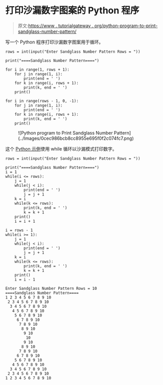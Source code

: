 # 打印沙漏数字图案的 Python 程序

> 原文:[https://www . tutorialgateway . org/python-program-to-print-sandglass-number-pattern/](https://www.tutorialgateway.org/python-program-to-print-sandglass-number-pattern/)

写一个 Python 程序打印沙漏数字图案用于循环。

```
rows = int(input("Enter Sandglass Number Pattern Rows = "))

print("====Sandglass Number Pattern====")

for i in range(1, rows + 1):
    for j in range(1, i):
        print(end = ' ')
    for k in range(i, rows + 1):
        print(k, end = ' ')                
    print()

for i in range(rows - 1, 0, -1):
    for j in range(1, i):
        print(end = ' ')
    for k in range(i, rows + 1):
        print(k, end = ' ')      
    print()
```

<figure class="wp-block-image size-large">![Python program to Print Sandglass Number Pattern](../Images/0cec986bcb8cc8955e695f0f2c074fc7.png)</figure>

这个 [Python 示例](https://www.tutorialgateway.org/python-programming-examples/)使用 while 循环以沙漏模式打印数字。

```
rows = int(input("Enter Sandglass Number Pattern Rows = "))

print("====Sandglass Number Pattern====")
i = 1
while(i <= rows):
    j = 1
    while(j < i):
        print(end = ' ')
        j = j + 1
    k = i
    while(k <= rows):
        print(k, end = ' ')
        k = k + 1
    print()
    i = i + 1

i = rows - 1
while(i >= 1):
    j = 1
    while(j < i):
        print(end = ' ')
        j = j + 1
    k = i
    while(k <= rows):
        print(k, end = ' ')
        k = k + 1   
    print()
    i = i - 1
```

```
Enter Sandglass Number Pattern Rows = 10
====Sandglass Number Pattern====
1 2 3 4 5 6 7 8 9 10 
 2 3 4 5 6 7 8 9 10 
  3 4 5 6 7 8 9 10 
   4 5 6 7 8 9 10 
    5 6 7 8 9 10 
     6 7 8 9 10 
      7 8 9 10 
       8 9 10 
        9 10 
         10 
        9 10 
       8 9 10 
      7 8 9 10 
     6 7 8 9 10 
    5 6 7 8 9 10 
   4 5 6 7 8 9 10 
  3 4 5 6 7 8 9 10 
 2 3 4 5 6 7 8 9 10 
1 2 3 4 5 6 7 8 9 10 
```